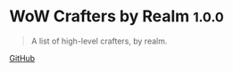 # WoW Crafters by Realm <small>1.0.0</small>

> A list of high-level crafters, by realm.

[GitHub](https://github.com/mistweaverco/crafters.worldofwarcraft.rocks)
